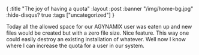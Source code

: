 {
  :title "The joy of having a quota"
  :layout :post
  :banner "/img/home-bg.jpg"
  :hide-disqus? true
  :tags ["uncategorized"]
}

Today all the allowed space for our AGYNAMIX user was eaten up and new files would be created but with a zero file size. Nice feature. This way one could easily destroy an existing installation of whatever. Well now I know where I can increase the quota for a user in our system.
